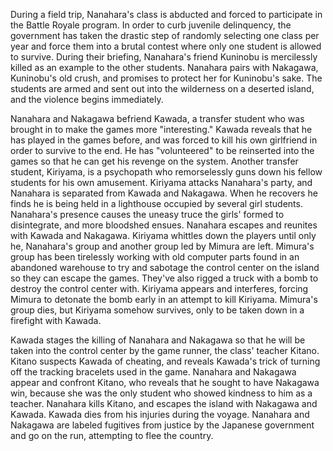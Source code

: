 During a field trip, Nanahara's class is abducted and forced to participate in the Battle Royale program. In order to curb juvenile delinquency, the government has taken the drastic step of randomly selecting one class per year and force them into a brutal contest where only one student is allowed to survive. During their briefing, Nanahara's friend Kuninobu is mercilessly killed as an example to the other students. Nanahara pairs with Nakagawa, Kuninobu's old crush, and promises to protect her for Kuninobu's sake. The students are armed and sent out into the wilderness on a deserted island, and the violence begins immediately.

Nanahara and Nakagawa befriend Kawada, a transfer student who was brought in to make the games more "interesting." Kawada reveals that he has played in the games before, and was forced to kill his own girlfriend in order to survive to the end. He has "volunteered" to be reinserted into the games so that he can get his revenge on the system. Another transfer student, Kiriyama, is a psychopath who remorselessly guns down his fellow students for his own amusement. Kiriyama attacks Nanahara's party, and Nanahara is separated from Kawada and Nakagawa. When he recovers he finds he is being held in a lighthouse occupied by several girl students. Nanahara's presence causes the uneasy truce the girls' formed to disintegrate, and more bloodshed ensues. Nanahara escapes and reunites with Kawada and Nakagawa. Kiriyama whittles down the players until only he, Nanahara's group and another group led by Mimura are left. Mimura's group has been tirelessly working with old computer parts found in an abandoned warehouse to try and sabotage the control center on the island so they can escape the games. They've also rigged a truck with a bomb to destroy the control center with. Kiriyama appears and interferes, forcing Mimura to detonate the bomb early in an attempt to kill Kiriyama. Mimura's group dies, but Kiriyama somehow survives, only to be taken down in a firefight with Kawada.

Kawada stages the killing of Nanahara and Nakagawa so that he will be taken into the control center by the game runner, the class' teacher Kitano. Kitano suspects Kawada of cheating, and reveals Kawada's trick of turning off the tracking bracelets used in the game. Nanahara and Nakagawa appear and confront Kitano, who reveals that he sought to have Nakagawa win, because she was the only student who showed kindness to him as a teacher. Nanahara kills Kitano, and escapes the island with Nakagawa and Kawada. Kawada dies from his injuries during the voyage. Nanahara and Nakagawa are labeled fugitives from justice by the Japanese government and go on the run, attempting to flee the country.